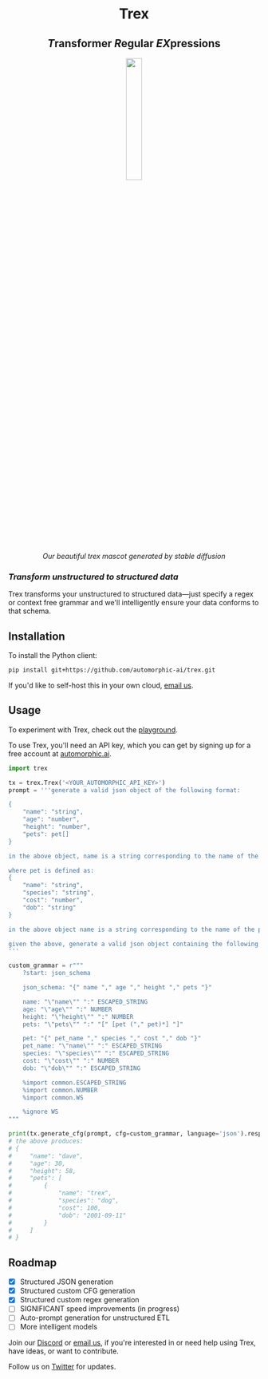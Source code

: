 <h1 align="center">Trex</h1>

<h2 align="center"><em>T</em>ransformer <em>R</em>egular <em>EX</em>pressions</h2>

<p align="center"><img src="https://media.discordapp.net/attachments/1107132978859085824/1128974288381288523/Screenshot_2023-07-13_050009-transformed.png" width="25%"/></p>

<p align="center"><em>Our beautiful trex mascot generated by stable diffusion</em></p>

### _Transform unstructured to structured data_

Trex transforms your unstructured to structured data—just specify a regex or context free grammar and we'll intelligently ensure your data conforms to that schema.

## Installation

To install the Python client:

```bash
pip install git+https://github.com/automorphic-ai/trex.git
```

If you'd like to self-host this in your own cloud, [email us](mailto:founders@automorphic.ai).

## Usage
To experiment with Trex, check out the [playground](https://automorphic.ai/playground).

To use Trex, you'll need an API key, which you can get by signing up for a free account at [automorphic.ai](https://automorphic.ai).

```python
import trex

tx = trex.Trex('<YOUR_AUTOMORPHIC_API_KEY>')
prompt = '''generate a valid json object of the following format:

{
    "name": "string",
    "age": "number",
    "height": "number",
    "pets": pet[]
}

in the above object, name is a string corresponding to the name of the person, age is a number corresponding to the age of the person in inches as an integer, height is a number corresponding to the height of the person, and pets is an array of pets.

where pet is defined as:
{
    "name": "string",
    "species": "string",
    "cost": "number",
    "dob": "string"
}

in the above object name is a string corresponding to the name of the pet, species is a string corresponding to the species of the pet, cost is a number corresponding to the cost of the pet, and dob is a string corresponding to the date of birth of the pet.

given the above, generate a valid json object containing the following data: one human named dave 30 years old 5 foot 8 with a single dog pet named 'trex'. the dog costed $100 and was born on 9/11/2001.
'''

custom_grammar = r"""
    ?start: json_schema

    json_schema: "{" name "," age "," height "," pets "}"

    name: "\"name\"" ":" ESCAPED_STRING
    age: "\"age\"" ":" NUMBER
    height: "\"height\"" ":" NUMBER
    pets: "\"pets\"" ":" "[" [pet ("," pet)*] "]"

    pet: "{" pet_name "," species "," cost "," dob "}"
    pet_name: "\"name\"" ":" ESCAPED_STRING
    species: "\"species\"" ":" ESCAPED_STRING
    cost: "\"cost\"" ":" NUMBER
    dob: "\"dob\"" ":" ESCAPED_STRING

    %import common.ESCAPED_STRING
    %import common.NUMBER
    %import common.WS

    %ignore WS
"""

print(tx.generate_cfg(prompt, cfg=custom_grammar, language='json').response)
# the above produces:
# {
#     "name": "dave",
#     "age": 30,
#     "height": 58,
#     "pets": [
#         {
#             "name": "trex",
#             "species": "dog",
#             "cost": 100,
#             "dob": "2001-09-11"
#         }
#     ]
# }
```

## Roadmap

- [x] Structured JSON generation
- [x] Structured custom CFG generation
- [x] Structured custom regex generation
- [ ] SIGNIFICANT speed improvements (in progress)
- [ ] Auto-prompt generation for unstructured ETL
- [ ] More intelligent models

Join our [Discord](https://discord.gg/E8y4NcNeBe) or [email us](mailto:founders@automorphic.ai), if you're interested in or need help using Trex, have ideas, or want to contribute.

Follow us on [Twitter](https://twitter.com/AutomorphicAI) for updates.
